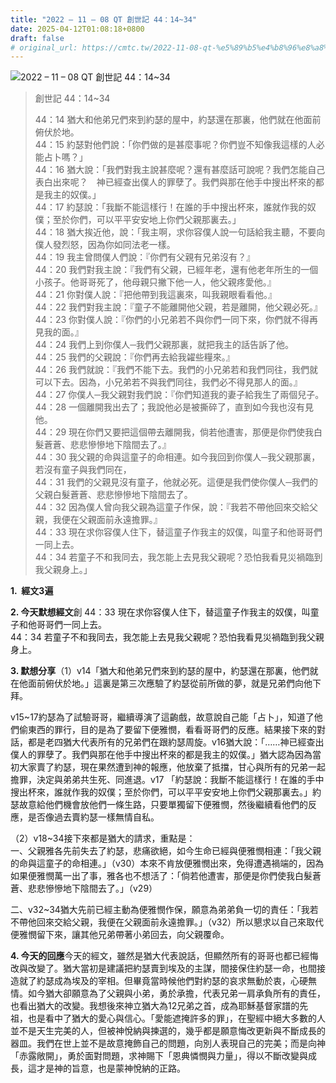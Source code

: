 ```yaml
---
title: "2022 – 11 – 08 QT 創世記 44：14~34"
date: 2025-04-12T01:08:18+0800
draft: false
# original_url: https://cmtc.tw/2022-11-08-qt-%e5%89%b5%e4%b8%96%e8%a8%98-44%ef%bc%9a1434
---
```


![2022 – 11 – 08 QT 創世記 44：14~34](/images/qt.jpg  "2022 – 11 – 08 QT 創世記 44：14~34")

> 創世記 44：14~34
>
> 44：14 猶大和他弟兄們來到約瑟的屋中，約瑟還在那裏，他們就在他面前俯伏於地。  
> 44：15 約瑟對他們說：「你們做的是甚麼事呢？你們豈不知像我這樣的人必能占卜嗎？」  
> 44：16 猶大說：「我們對我主說甚麼呢？還有甚麼話可說呢？我們怎能自己表白出來呢？　神已經查出僕人的罪孽了。我們與那在他手中搜出杯來的都是我主的奴僕。」  
> 44：17 約瑟說：「我斷不能這樣行！在誰的手中搜出杯來，誰就作我的奴僕；至於你們，可以平平安安地上你們父親那裏去。」  
> 44：18 猶大挨近他，說：「我主啊，求你容僕人說一句話給我主聽，不要向僕人發烈怒，因為你如同法老一樣。  
> 44：19 我主曾問僕人們說：『你們有父親有兄弟沒有？』  
> 44：20 我們對我主說：『我們有父親，已經年老，還有他老年所生的一個小孩子。他哥哥死了，他母親只撇下他一人，他父親疼愛他。』  
> 44：21 你對僕人說：『把他帶到我這裏來，叫我親眼看看他。』  
> 44：22 我們對我主說：『童子不能離開他父親，若是離開，他父親必死。』  
> 44：23 你對僕人說：『你們的小兄弟若不與你們一同下來，你們就不得再見我的面。』  
> 44：24 我們上到你僕人─我們父親那裏，就把我主的話告訴了他。  
> 44：25 我們的父親說：『你們再去給我糴些糧來。』  
> 44：26 我們就說：『我們不能下去。我們的小兄弟若和我們同往，我們就可以下去。因為，小兄弟若不與我們同往，我們必不得見那人的面。』  
> 44：27 你僕人─我父親對我們說：『你們知道我的妻子給我生了兩個兒子。  
> 44：28 一個離開我出去了；我說他必是被撕碎了，直到如今我也沒有見他。  
> 44：29 現在你們又要把這個帶去離開我，倘若他遭害，那便是你們使我白髮蒼蒼、悲悲慘慘地下陰間去了。』  
> 44：30 我父親的命與這童子的命相連。如今我回到你僕人─我父親那裏，若沒有童子與我們同在，  
> 44：31 我們的父親見沒有童子，他就必死。這便是我們使你僕人─我們的父親白髮蒼蒼、悲悲慘慘地下陰間去了。  
> 44：32 因為僕人曾向我父親為這童子作保，說：『我若不帶他回來交給父親，我便在父親面前永遠擔罪。』  
> 44：33 現在求你容僕人住下，替這童子作我主的奴僕，叫童子和他哥哥們一同上去。  
> 44：34 若童子不和我同去，我怎能上去見我父親呢？恐怕我看見災禍臨到我父親身上。」

**1.  經文3遍**

**2. 今天默想經文**創 44：33 現在求你容僕人住下，替這童子作我主的奴僕，叫童子和他哥哥們一同上去。  
44：34 若童子不和我同去，我怎能上去見我父親呢？恐怕我看見災禍臨到我父親身上。

**3. 默想分享**（1）v14「猶大和他弟兄們來到約瑟的屋中，約瑟還在那裏，他們就在他面前俯伏於地。」這裏是第三次應驗了約瑟從前所做的夢，就是兄弟們向他下拜。

v15~17約瑟為了試驗哥哥，繼續導演了這齣戲，故意說自己能「占卜」，知道了他們偷東西的罪行，目的是為了要留下便雅憫，看看哥哥們的反應。結果接下來的對話，都是老四猶大代表所有的兄弟們在跟約瑟周旋。v16猶大說：「……神已經查出僕人的罪孽了。我們與那在他手中搜出杯來的都是我主的奴僕。」猶大認為因為當初大家賣了約瑟，現在果然遭到神的報應，他放棄了抵擋，甘心與所有的兄弟一起擔罪，決定與弟弟共生死、同進退。v17 「約瑟說：我斷不能這樣行！在誰的手中搜出杯來，誰就作我的奴僕；至於你們，可以平平安安地上你們父親那裏去。」約瑟故意給他們機會放他們一條生路，只要單獨留下便雅憫，然後繼續看他們的反應，是否像過去賣約瑟一樣無情自私。

（2）v18~34接下來都是猶大的請求，重點是：  
一、父親雅各先前失去了約瑟，悲痛欲絕，如今生命已經與便雅憫相連：「我父親的命與這童子的命相連。」（v30）本來不肯放便雅憫出來，免得遭遇禍端的，因為如果便雅憫萬一出了事，雅各也不想活了：「倘若他遭害，那便是你們使我白髮蒼蒼、悲悲慘慘地下陰間去了。」（v29）

二、v32~34猶大先前已經主動為便雅憫作保，願意為弟弟負一切的責任：「我若不帶他回來交給父親，我便在父親面前永遠擔罪。」（v32）所以懇求以自己來取代便雅憫留下來，讓其他兄弟帶著小弟回去，向父親覆命。

**4. 今天的回應**今天的經文，雖然是猶大代表說話，但顯然所有的哥哥也都已經悔改與改變了。猶大當初是建議把約瑟賣到埃及的主謀，間接保住約瑟一命，也間接造就了約瑟成為埃及的宰相。但畢竟當時候他們對約瑟的哀求無動於衷，心硬無情。如今猶大卻願意為了父親與小弟，勇於承擔，代表兄弟一肩承負所有的責任，也看出猶大的改變。我想後來神立猶大為12兄弟之首，成為耶穌基督家譜的先祖，也是看中了猶大的愛心與信心。「愛能遮掩許多的罪」，在聖經中絕大多數的人並不是天生完美的人，但被神悅納與揀選的，幾乎都是願意悔改更新與不斷成長的器皿。我們在世上並不是故意掩飾自己的問題，向別人表現自己的完美；而是向神「赤露敞開」，勇於面對問題，求神賜下「恩典憐憫與力量」，得以不斷改變與成長，這才是神的旨意，也是蒙神悅納的正路。